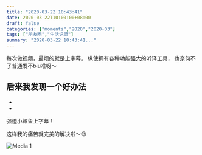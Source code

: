 ```yaml
---
title: "2020-03-22 10:43:41"
date: 2020-03-22T10:00:00+08:00
draft: false
categories: ["moments","2020","2020-03"]
tags: ["朋友圈","生活记录"]
summary: "2020-03-22 10:43:41..."
---
```


每次做视频，最烦的就是上字幕。
纵使拥有各种功能强大的听译工具，
也奈何不了普通发不biu准呀～

后来我发现一个好办法
-
-
-
强迫小鲸鱼上字幕！

这样我的痛苦就完美的解决啦～😌

![Media 1](/Moments/photos/2020-03-22/202003221043410.jpg)

